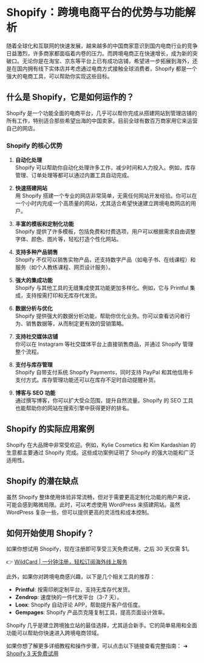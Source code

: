 # Shopify：跨境电商平台的优势与功能解析

随着全球化和互联网的快速发展，越来越多的中国商家意识到国内电商行业的竞争日益激烈，许多商家都面临着内卷的压力。而跨境电商正在快速增长，成为新的突破口。无论你是在淘宝、京东等平台上已有成功店铺，希望进一步拓展到海外，还是在国内拥有线下实体店并考虑通过电商方式接触全球消费者，Shopify 都是一个强大的电商工具，可以帮助你实现这些目标。

## 什么是 Shopify，它是如何运作的？

Shopify 是一个功能全面的电商平台，几乎可以帮你完成从搭建网站到管理店铺的所有工作，特别适合那些希望出海的中国卖家。目前全球有数百万商家用它来运营自己的网店。

### Shopify 的核心优势

1. **自动化处理**  
   Shopify 可以帮助你自动化处理许多工作，减少时间和人力投入。例如，库存管理、订单处理等都可以通过内置工具自动完成。

2. **快速搭建网站**  
   用 Shopify 搭建一个专业的网店非常简单，无需任何网站开发经验。你可以在一个小时内完成一个高质量的网站，尤其适合希望快速建立跨境电商网店的用户。

3. **丰富的模板和定制化功能**  
   Shopify 提供了许多模板，包括免费和付费选项，用户可以根据需求自由调整字体、颜色、图片等，轻松打造个性化网站。

4. **支持多种产品销售**  
   Shopify 不仅可以销售实物产品，还支持数字产品（如电子书、在线课程）和服务（如个人教练课程、网页设计服务）。

5. **强大的集成功能**  
   Shopify 与其他工具的无缝集成使其功能更加多样化。例如，它与 Printful 集成，支持按需打印和无库存代发货。

6. **数据分析与优化**  
   Shopify 提供强大的数据分析功能，帮助你优化业务。你可以查看访问者行为、销售数据等，从而制定更有效的营销策略。

7. **支持社交媒体店铺**  
   你可以在 Instagram 等社交媒体平台上直接销售商品，并通过 Shopify 管理整个流程。

8. **支付与库存管理**  
   Shopify 自带支付系统 Shopify Payments，同时支持 PayPal 和其他信用卡支付方式。库存管理功能还可以在库存不足时自动提醒补货。

9. **博客与 SEO 功能**  
   通过撰写博客，你可以扩大受众范围，提升自然流量。Shopify 的 SEO 工具也能帮助你的网站在搜索引擎中获得更好的排名。

## Shopify 的实际应用案例

Shopify 在大品牌中非常受欢迎。例如，Kylie Cosmetics 和 Kim Kardashian 的生意都主要通过 Shopify 完成。这些成功案例证明了 Shopify 的强大功能和广泛适用性。

## Shopify 的潜在缺点

虽然 Shopify 整体使用体验非常流畅，但对于需要更高定制化功能的用户来说，可能会感到略微局限。此时，可以考虑使用 WordPress 来搭建网站。虽然 WordPress 复杂一些，但可以提供更高的灵活性和成本控制。

## 如何开始使用 Shopify？

如果你想试用 Shopify，现在注册即可享受三天免费试用，之后 30 天仅需 $1。

👉 [WildCard | 一分钟注册，轻松订阅海外线上服务](https://bbtdd.com/WildCard)

此外，如果你对跨境电商感兴趣，以下是几个相关工具的推荐：

- **Printful**: 按需印刷定制平台，支持无库存代发货。
- **Zendrop**: 速度快的一件代发平台（3-7 天）。
- **Loox**: Shopify 自动评论 APP，帮助提升客户信任度。
- **Gempages**: Shopify 产品页克隆复制工具，提高页面设计效率。

Shopify 几乎是建立跨境独立站的最佳选择，尤其适合新手。它的简单易用和全面功能可以帮助你快速进入跨境电商领域。

如果你想了解更多详细教程和操作步骤，可以点击以下链接查看完整指南：
➜ [Shopify 3 天免费试用](https://bit.ly/3Xq89AJ)
